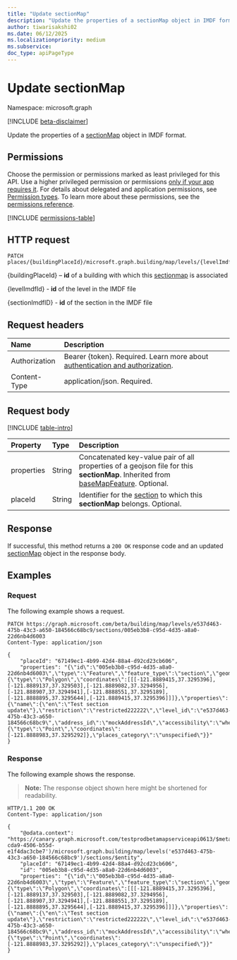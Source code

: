 ```yaml
---
title: "Update sectionMap"
description: "Update the properties of a sectionMap object in IMDF format."
author: tiwarisakshi02
ms.date: 06/12/2025
ms.localizationpriority: medium
ms.subservice: 
doc_type: apiPageType
---
```


# Update sectionMap

Namespace: microsoft.graph

[!INCLUDE [beta-disclaimer](../../includes/beta-disclaimer.md)]

Update the properties of a [sectionMap](../resources/sectionmap.md) object in IMDF format.

## Permissions

Choose the permission or permissions marked as least privileged for this API. Use a higher privileged permission or permissions [only if your app requires it](/graph/permissions-overview#best-practices-for-using-microsoft-graph-permissions). For details about delegated and application permissions, see [Permission types](/graph/permissions-overview#permission-types). To learn more about these permissions, see the [permissions reference](/graph/permissions-reference).

<!-- {
  "blockType": "permissions",
  "name": "sectionmap-update-permissions"
}
-->
[!INCLUDE [permissions-table](../includes/permissions/sectionmap-update-permissions.md)]

## HTTP request

<!-- {
  "blockType": "ignored"
}
-->
``` http
PATCH places/{buildingPlaceId}/microsoft.graph.building/map/levels/{levelImdfID}/section/{sectionImdfID}
```

{buildingPlaceId} – **id** of a building with which this [sectionmap](../resources/sectionmap.md) is associated

{levelImdfId} - **id** of the level in the IMDF file

{sectionImdfID} - **id** of the section in the IMDF file 

## Request headers

|Name|Description|
|:---|:---|
|Authorization|Bearer {token}. Required. Learn more about [authentication and authorization](/graph/auth/auth-concepts).|
|Content-Type|application/json. Required.|

## Request body

[!INCLUDE [table-intro](../../includes/update-property-table-intro.md)]


|Property|Type|Description|
|:---|:---|:---|
|properties|String|Concatenated key-value pair of all properties of a geojson file for this **sectionMap**. Inherited from [baseMapFeature](../resources/basemapfeature.md). Optional.|
|placeId|String|Identifier for the [section](../resources/section.md) to which this **sectionMap** belongs. Optional.|



## Response

If successful, this method returns a `200 OK` response code and an updated [sectionMap](../resources/sectionmap.md) object in the response body.

## Examples

### Request

The following example shows a request.
<!-- {
  "blockType": "request",
  "name": "update_sectionmap"
}
-->
``` http
PATCH https://graph.microsoft.com/beta/building/map/levels/e537d463-475b-43c3-a650-184566c68bc9/sections/005eb3b8-c95d-4d35-a8a0-22d6nb4d6003
Content-Type: application/json

{
    "placeId": "67149ec1-4b99-42d4-88a4-d92cd23cb606",
    "properties": "{\"id\":\"005eb3b8-c95d-4d35-a8a0-22d6nb4d6003\",\"type\":\"Feature\",\"feature_type\":\"section\",\"geometry\":{\"type\":\"Polygon\",\"coordinates\":[[[-121.8889415,37.3295396],[-121.8889137,37.329503],[-121.8889082,37.3294956],[-121.888907,37.3294941],[-121.8888551,37.3295189],[-121.8888895,37.3295644],[-121.8889415,37.3295396]]]},\"properties\":{\"name\":{\"en\":\"Test section update\"},\"restriction\":\"restricted222222\",\"level_id\":\"e537d463-475b-43c3-a650-184566c68bc9\",\"address_id\":\"mockAddressId\",\"accessibility\":\"wheelchair222222\",\"display_point\":{\"type\":\"Point\",\"coordinates\":[-121.8888983,37.3295292]},\"places_category\":\"unspecified\"}}"
}
```


### Response

The following example shows the response.
>**Note:** The response object shown here might be shortened for readability.
<!-- {
  "blockType": "response",
  "truncated": true,
  "@odata.type": "microsoft.graph.sectionMap"
}
-->
``` http
HTTP/1.1 200 OK
Content-Type: application/json

{
    "@odata.context": "https://canary.graph.microsoft.com/testprodbetamapserviceapi0613/$metadata#places('91ac6c16-cda9-4506-b55d-e1f4dac3cbe7')/microsoft.graph.building/map/levels('e537d463-475b-43c3-a650-184566c68bc9')/sections/$entity",
    "placeId": "67149ec1-4b99-42d4-88a4-d92cd23cb606",
    "id": "005eb3b8-c95d-4d35-a8a0-22d6nb4d6003",
    "properties": "{\"id\":\"005eb3b8-c95d-4d35-a8a0-22d6nb4d6003\",\"type\":\"Feature\",\"feature_type\":\"section\",\"geometry\":{\"type\":\"Polygon\",\"coordinates\":[[[-121.8889415,37.3295396],[-121.8889137,37.329503],[-121.8889082,37.3294956],[-121.888907,37.3294941],[-121.8888551,37.3295189],[-121.8888895,37.3295644],[-121.8889415,37.3295396]]]},\"properties\":{\"name\":{\"en\":\"Test section update\"},\"restriction\":\"restricted222222\",\"level_id\":\"e537d463-475b-43c3-a650-184566c68bc9\",\"address_id\":\"mockAddressId\",\"accessibility\":\"wheelchair222222\",\"display_point\":{\"type\":\"Point\",\"coordinates\":[-121.8888983,37.3295292]},\"places_category\":\"unspecified\"}}"
}

```

